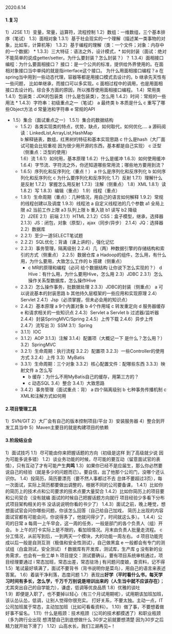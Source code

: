 2020.6.14
#### 1.复习
   1）J2SE
    1.1）变量，常量，运算符，流程控制
    1.2）数组：一维数组，三个基本排序（笔试）
    1.3）面相对象
        1.3.1）基于社会现实的一个理解（描述某一类事物的对象，比如车，计算机等）
        1.3.2）基于编程的理解（类：一个文件；对象：内存中的一个数据）
      * 1.3.3）三大特征：语法之外，设计模式，* 如何封装（面试：绝对不能简单的说成getter/setter。为什么要封装？怎么封装？）？
        1.3.4）面相接口编程：为什么要面相接口？
            接口：是一个公共的标准，提供给外界使用的。在面相对象接口当中单纯的就是指interface这个接口。
            为什么用面相接口编程？a 在spring当中用到一些动态代理，容器等都是用接口模式去设计的。b 继承先天性有一些问题，
                比如单继承，而接口可以多实现。c 面相过程中的调用，也是用面相接口去设计的。综合多方面的原因，所以推荐使用面相接口编程。
    1.4）常用类
        1.4.1）包装类：JDK的包装类（什么是包装类），怎么用
        1.4.2）时间：常规的一些用法
      * 1.4.3）字符串：初级重点之一（笔试）
          a 最终类
          b 本质是什么
          c 重写了哪些Object方法
          d 常量池和字符串
          e 常规的API
  * 1.5）集合（面试重点之一）
        1.5.1）集合的数据结构
      * 1.5.2）各类实现类的特点，优势，缺点，如何取代，如何优化....
            a 源码阅读：LinkedList,ArrayList,HashMap   
            b 解释链表，数组，红黑树的特征和基本实现思路
            c 什么是hash（大厂面试可能会比较重视 因为很少用开源的东西，基本都是自己实现）
        c 泛型（侧重点：泛型的使用）        
    1.6）流
        1.6.1）如何用，基本原理
        1.6.2）什么是缓冲
        1.6.3）如何使用缓冲
        1.6.4）字节流、字符流之外，你还知道哪些常用流；哪些地方要用到流？
      * 1.6.5）序列化和反序列化（重点！） 
            a 什么是序列化和反序列化
            b 如何序列化和反序列化
            c 为什么要序列化和反序列化
    1.7）反射
        1.7.1）理解什么是反射
        1.7.2）掌握怎么用反射
        1.7.3）注解（侧重点）
    1.8）XML
        1.8.1）读
        1.8.2）写
        1.8.3）编辑（重点）
    1.9）线程（重点）
      * 1.9.1）生命周期（重点）：几种情况，用自己的语言如何解释 
        1.9.2）常规的线程创建以及调度
        1.9.3）线程池
            a 自定义线程池的几个参数
                a1 全局上限
                a2 当前工作上限
                a3 队列上限
            b 重入锁
                b1 读写
                b2 降级                                       
   2）J2EE
    2.1）前端
        2.1.1）HTML
        2.1.2）CSS：盒子模型，继承，选择器
        2.1.3）JS：闭包，对象（原型），ajax（同步/异步） 
        2.1.4）JQ：选择器
    2.2）数据库
      * 2.2.1）至少一道SELECT笔试题
      * 2.2.2）SQL优化：背诵（课上讲的），强化记忆
      * 2.2.3）事务管理，隔离级别
        2.2.4）几（两）种数据引擎的存储结构和索引的方式（侧重点）
        2.2.5）数据仓库
            a Hadoop的组件，怎么用，有什么用，为什么要用，大致怎么工作的
            b 搭建（侧重点）
          * c MR的原理和编程（必问 给个数据结构 让你说下怎么实现的？）
            d Hive：有什么用，为什么要用Hive，怎么用
    2.3）JDBC
        2.3.1）怎么操作关系型数据库，怎么操作Hive
      * 2.3.2）怎么操作事务，批数据处理
        2.3.3）JDBC的封装（侧重点）
            a 可以说说基本的封装思路
            b 其他持久层框架的一些应用和实现原理
    2.4）Servlet
        2.4.1）Jsp（必须掌握，但未必会用的知识点）
      * 2.4.2）基本原理
            a 9个内置对象
            b 4个作用域
            c 转发重定向
            d 服务器缓存
            e 和请求相关的一些知识点
        2.4.3）Servlet
            a Servlet
            b 过滤器/监听器
        2.4.4）封装SpringMVC/Spring
        2.4.5）上传下载
        2.4.6）异步上传
        2.4.7）流写出
   3）SSM
    3.1）Spring
      * 3.1.1）IOC
      * 3.1.2）AOP
        3.1.3）注解
        3.1.4）配置项（大概记一下 是什么？怎么用？）
    3.2）SpringMVC
      * 3.2.1）生命周期：执行流程
        3.2.2）配置项
        3.2.3）一些Controller的使用方式
        3.2.4）上传
    3.3）MyBatis
      * 3.3.1）生命周期：三个对象
        3.3.2）核心配置文件：配哪些东西
        3.3.3）映射文件
            a 怎么写
          * b 缓存：为什么不用MyBatis自己的缓存，用第三方的？
          * c 动态SQL 
    3.4）整合
        3.4.1）大致思路
      * 3.4.2）事务管理（面试重点：背）
            a 四个隔离级别
            b 七种事务传播机制
            c XML和注解方式如何用       
#### 2.项目管理工具
   1）SVN/GIT
   2）大厂会有自己的版本控制项目/平台
   3）安装服务器
   4）整合到开发工具当中
   5）Maven主要目的就是构建项目的依赖
#### 3.阶段结业会
   1）面试技巧
    1.1）尽可能由你来把握话题的方向（初级是这样 到了高级就少说 因为可能多说多错）
    1.2）谈业务功能的时候，尽可能的要互动（留意面试官的表情），只有互动了才有可能产生**共鸣**
    1.3）如果你已经不是应届生，那么你必然要说自己的经验（就是多少的问题而已）。要自信，出了他那个公司门，没哪个还认识你。
    1.4）投简历，简历要漂亮（要不然人事都过不去 总体不要超过3页），每一次面试，实际上简历都要做出调整的，根据不同的公司要备课，
        1.4.1）比如你的简历上的技术点和公司要求的技术点要大量契合
        1.4.2）比如你简历上的项目要和公司契合（没有就编 面试的时候自己把握话题方向就行 
            项目经验少多看下分布式项目架构相关的书 没话说说明你看的书少了）
        1.4.3）面试之前，晚上睡觉，想想面试官会问你哪些问题，你该怎么回答（自己给自己加戏，
            简历上出现的内容面试官都有可能会问，你说得多了，他就问得少了，时间就这么多）。
        1.4.4）公司的日常
            a 每周一上午早会，这一周的任务，一般是部门的各个负责人（组）开会。
            b 上午的打卡实际上是不限的，看加班情况。月末由负责人批量走流程。
            c 分工情况，从前写到后，一到两天一个模块，大的功能一周左右。
            d 项目功能完成以后一般是自测互测（极值和安全性测试），自己做黑盒
            e 一般都会有专门的测试组（白盒测试，安全测试）
            f 数据库有开发库，测试库，生产库
            g 没有新的业务需求，也会有一些工单
            h 项目提交：测试要确认，要有项目系统审核通过，项目经理要通过
            i 常态加班，常态出差，常态驻场
            j 有问题问度娘，查资料，记不得
    1.5）笔试最好填满了，面试不要背书（背书说明你是菜鸟），用自己的语言来表述答案。
    1.6）着装干净利落，态度问题
    1.7）表现出**好学（平时看什么书，每天学习时间有多长，怎么学，千万千万别说是培训出来的（人生当中就不应该存在）**；
        尤其突出自己的自学能力），谦虚，低调等优良品质
    1.8）优雅的谈吐   
    1.9）即便是入职了，也不要掉以轻心（有三个月试用期呢），试用期该加班加班，该认怂认怂，低调，让别人觉得你很充实。
        打好关系，不要太独。主动一点，IT公司加班属于常态，主动加加班（比如可看看资料）。 
    1.10）做了事，不要想着做好事不留名。 
    1.11）什么是瓶颈：技术瓶颈（公司的技术都摸透了）和职业瓶颈（多为跨行业出现 想清楚自己到底想做什么 
        30岁之前就要想清楚 因为30岁之后精力就开始下滑了）
    1.12）山高水长，我们江湖再见~！    